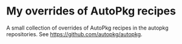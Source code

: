 # My overrides of AutoPkg recipes
A small collection of overrides of AutoPkg recipes in the autopkg repositories. See https://github.com/autopkg/autopkg.
